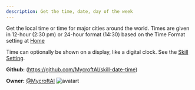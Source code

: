 ```yaml
---
description: Get the time, date, day of the week
---
```

Get the local time or time for major cities around the world.  Times
are given in 12-hour (2:30 pm) or 24-hour format (14:30) based on the
Time Format setting at [Home](https://home.mycroft.ai/#/setting/basic)

Time can optionally be shown on a display, like a digital clock.  See
the [Skill Setting](https://home.mycroft.ai/#/skill).

**Github:** (https://github.com/MycroftAI/skill-date-time)

**Owner:** [@MycroftAI](https://github.com/MycroftAI) ![avatart](https://avatars0.githubusercontent.com/u/14171097?v=4)

